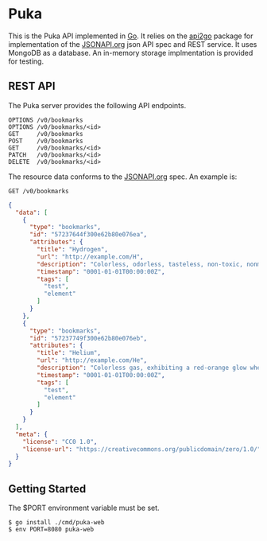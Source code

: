 # Puka

This is the Puka API implemented in [Go][golang]. It relies on the
[api2go][api2go] package for implementation of the [JSONAPI.org][jsonapi] json
API spec and REST service. It uses MongoDB as a database. An in-memory storage
implmentation is provided for testing.

## REST API
The Puka server provides the following API endpoints.

```
OPTIONS /v0/bookmarks
OPTIONS /v0/bookmarks/<id>
GET     /v0/bookmarks
POST    /v0/bookmarks
GET     /v0/bookmarks/<id>
PATCH   /v0/bookmarks/<id>
DELETE  /v0/bookmarks/<id>
```

The resource data conforms to the [JSONAPI.org][jsonapi] spec. An example is:

```
GET /v0/bookmarks
```

```json
{
  "data": [
    {
      "type": "bookmarks",
      "id": "57237644f300e62b80e076ea",
      "attributes": {
        "title": "Hydrogen",
        "url": "http://example.com/H",
        "description": "Colorless, odorless, tasteless, non-toxic, nonmetallic, highly combustible diatomic gas.",
        "timestamp": "0001-01-01T00:00:00Z",
        "tags": [
          "test",
          "element"
        ]
      }
    },
    {
      "type": "bookmarks",
      "id": "57237749f300e62b80e076eb",
      "attributes": {
        "title": "Helium",
        "url": "http://example.com/He",
        "description": "Colorless gas, exhibiting a red-orange glow when placed in a high-voltage electric field.",
        "timestamp": "0001-01-01T00:00:00Z",
        "tags": [
          "test",
          "element"
        ]
      }
    }
  ],
  "meta": {
    "license": "CC0 1.0",
    "license-url": "https://creativecommons.org/publicdomain/zero/1.0/"
  }
}
```

## Getting Started

The $PORT environment variable must be set.

```
$ go install ./cmd/puka-web
$ env PORT=8080 puka-web
```

[golang]: https://golang.org/
[api2go]: https://github.com/manyminds/api2go
[jsonapi]: http://jsonapi.org/
